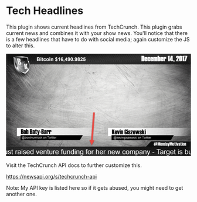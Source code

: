 # Tech Headlines

This plugin shows current headlines from TechCrunch. This plugin grabs current news and combines it with your show news. You'll notice that there is a few headlines that have to do with social media; again customize the JS to alter this.

![thumb](img/thumb.png)

Visit the TechCrunch API docs to further customize this. 

https://newsapi.org/s/techcrunch-api

Note: My API key is listed here so if it gets abused, you might need to get another one.
